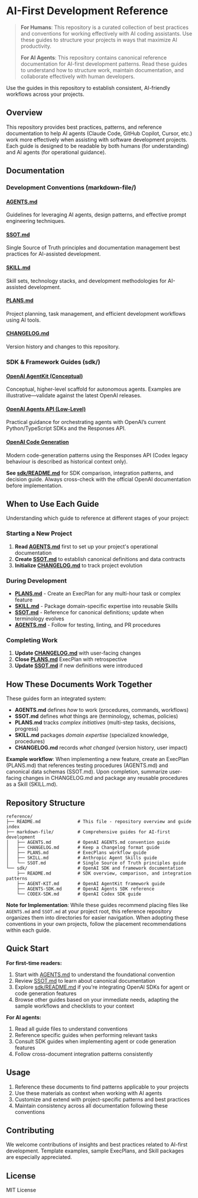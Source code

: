 # AI-First Development Reference

> **For Humans**: This repository is a curated collection of best practices and conventions for working effectively with AI coding assistants. Use these guides to structure your projects in ways that maximize AI productivity.
>
> **For AI Agents**: This repository contains canonical reference documentation for AI-first development patterns. Read these guides to understand how to structure work, maintain documentation, and collaborate effectively with human developers.

Use the guides in this repository to establish consistent, AI-friendly workflows across your projects.

## Overview

This repository provides best practices, patterns, and reference documentation to help AI agents (Claude Code, GitHub Copilot, Cursor, etc.) work more effectively when assisting with software development projects. Each guide is designed to be readable by both humans (for understanding) and AI agents (for operational guidance).

## Documentation

### Development Conventions (markdown-file/)

#### [AGENTS.md](markdown-file/AGENTS.md)
Guidelines for leveraging AI agents, design patterns, and effective prompt engineering techniques.

#### [SSOT.md](markdown-file/SSOT.md)
Single Source of Truth principles and documentation management best practices for AI-assisted development.

#### [SKILL.md](markdown-file/SKILL.md)
Skill sets, technology stacks, and development methodologies for AI-assisted development.

#### [PLANS.md](markdown-file/PLANS.md)
Project planning, task management, and efficient development workflows using AI tools.

#### [CHANGELOG.md](markdown-file/CHANGELOG.md)
Version history and changes to this repository.

### SDK & Framework Guides (sdk/)

#### [OpenAI AgentKit (Conceptual)](sdk/AGENT-KIT.md)
Conceptual, higher-level scaffold for autonomous agents. Examples are illustrative—validate against the latest OpenAI releases.

#### [OpenAI Agents API (Low-Level)](sdk/AGENTS-SDK.md)
Practical guidance for orchestrating agents with OpenAI’s current Python/TypeScript SDKs and the Responses API.

#### [OpenAI Code Generation](sdk/CODEX-SDK.md)
Modern code-generation patterns using the Responses API (Codex legacy behaviour is described as historical context only).

**See [sdk/README.md](sdk/README.md)** for SDK comparison, integration patterns, and decision guide. Always cross-check with the official OpenAI documentation before implementation.

## When to Use Each Guide

Understanding which guide to reference at different stages of your project:

### Starting a New Project
1. **Read [AGENTS.md](markdown-file/AGENTS.md)** first to set up your project's operational documentation
2. **Create [SSOT.md](markdown-file/SSOT.md)** to establish canonical definitions and data contracts
3. **Initialize [CHANGELOG.md](markdown-file/CHANGELOG.md)** to track project evolution

### During Development
- **[PLANS.md](markdown-file/PLANS.md)** - Create an ExecPlan for any multi-hour task or complex feature
- **[SKILL.md](markdown-file/SKILL.md)** - Package domain-specific expertise into reusable Skills
- **[SSOT.md](markdown-file/SSOT.md)** - Reference for canonical definitions; update when terminology evolves
- **[AGENTS.md](markdown-file/AGENTS.md)** - Follow for testing, linting, and PR procedures

### Completing Work
1. **Update [CHANGELOG.md](markdown-file/CHANGELOG.md)** with user-facing changes
2. **Close [PLANS.md](markdown-file/PLANS.md)** ExecPlan with retrospective
3. **Update [SSOT.md](markdown-file/SSOT.md)** if new definitions were introduced

## How These Documents Work Together

These guides form an integrated system:

- **AGENTS.md** defines *how* to work (procedures, commands, workflows)
- **SSOT.md** defines *what* things are (terminology, schemas, policies)
- **PLANS.md** tracks *complex initiatives* (multi-step tasks, decisions, progress)
- **SKILL.md** packages *domain expertise* (specialized knowledge, procedures)
- **CHANGELOG.md** records *what changed* (version history, user impact)

**Example workflow**: When implementing a new feature, create an ExecPlan (PLANS.md) that references testing procedures (AGENTS.md) and canonical data schemas (SSOT.md). Upon completion, summarize user-facing changes in CHANGELOG.md and package any reusable procedures as a Skill (SKILL.md).

## Repository Structure

```
reference/
├── README.md              # This file - repository overview and guide index
├── markdown-file/         # Comprehensive guides for AI-first development
│   ├── AGENTS.md          # OpenAI AGENTS.md convention guide
│   ├── CHANGELOG.md       # Keep a Changelog format guide
│   ├── PLANS.md           # ExecPlans workflow guide
│   ├── SKILL.md           # Anthropic Agent Skills guide
│   └── SSOT.md            # Single Source of Truth principles guide
└── sdk/                   # OpenAI SDK and framework documentation
    ├── README.md          # SDK overview, comparison, and integration patterns
    ├── AGENT-KIT.md       # OpenAI AgentKit framework guide
    ├── AGENTS-SDK.md      # OpenAI Agents SDK reference
    └── CODEX-SDK.md       # OpenAI Codex SDK guide
```

**Note for Implementation**: While these guides recommend placing files like `AGENTS.md` and `SSOT.md` at your project root, this reference repository organizes them into directories for easier navigation. When adopting these conventions in your own projects, follow the placement recommendations within each guide.

## Quick Start

**For first-time readers:**
1. Start with [AGENTS.md](markdown-file/AGENTS.md) to understand the foundational convention
2. Review [SSOT.md](markdown-file/SSOT.md) to learn about canonical documentation
3. Explore [sdk/README.md](sdk/README.md) if you're integrating OpenAI SDKs for agent or code generation features
4. Browse other guides based on your immediate needs, adapting the sample workflows and checklists to your context

**For AI agents:**
1. Read all guide files to understand conventions
2. Reference specific guides when performing relevant tasks
3. Consult SDK guides when implementing agent or code generation features
4. Follow cross-document integration patterns consistently

## Usage

1. Reference these documents to find patterns applicable to your projects
2. Use these materials as context when working with AI agents
3. Customize and extend with project-specific patterns and best practices
4. Maintain consistency across all documentation following these conventions

## Contributing

We welcome contributions of insights and best practices related to AI-first development. Template examples, sample ExecPlans, and Skill packages are especially appreciated.

## License

MIT License
